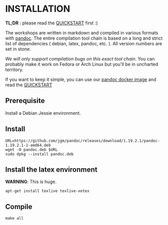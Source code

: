 INSTALLATION
===============================================================================

**TL;DR** : please read the [QUICKSTART](QUICKSTART.md) first :)


The workshops are written in markdown and compiled in various formats with
[pandoc](https://pandoc.org/). The entire compilation tool chain is based on a
long and strict list of dependencies ( debian, latex, pandoc, etc. ). All
version numbers are set in stone.

_We will only support compilation bugs on this exact tool chain_. You can 
probably make it work on Fedora or Arch Linux but you'll be in uncharted 
territory. 

If you want to keep it simple, you can use our [pandoc docker
image](https://hub.docker.com/r/dalibo/pandocker/) and read the 
[QUICKSTART](QUICKSTART.md) 


Prerequisite
------------------------------------------------------------------------------

Install a Debian Jessie environment.


Install
-----------------------------------------------------------------------------

```shell
URL=https://github.com/jgm/pandoc/releases/download/1.19.2.1/pandoc-1.19.2.1-1-amd64.deb
wget -O pandoc.deb $URL
sudo dpkg --install pandoc.deb
```

Install the latex environment 
-------------------------------------------------------------------------------

**WARNING**: This is huge.

```
apt-get install texlive texlive-xetex 
```


Compile
-------------------------------------------------------------------------------

```
make all
```

